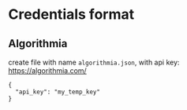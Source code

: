 # Credentials format

## Algorithmia

create file with name `algorithmia.json`, with api key: https://algorithmia.com/

```
{
  "api_key": "my_temp_key"
}
```
